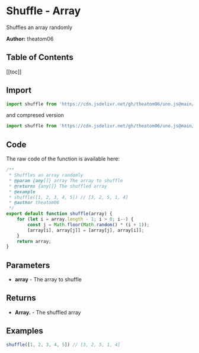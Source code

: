 # Shuffle - Array
Shuffles an array randomly

**Author:** theatom06

## Table of Contents
[[toc]]

## Import 

```js
import shuffle from 'https://cdn.jsdelivr.net/gh/theatom06/uno.js@main/lib/array/shuffle.js';
```
and compresed version
```js
import shuffle from 'https://cdn.jsdelivr.net/gh/theatom06/uno.js@main/lib/array/shuffle.min.js';
```

## Code
The raw code of the function is available here:
```js
/**
 * Shuffles an array randomly
 * @param {any[]} array The array to shuffle
 * @returns {any[]} The shuffled array
 * @example
 * shuffle([1, 2, 3, 4, 5]) // [3, 2, 5, 1, 4]
 * @author theatom06
 */
export default function shuffle(array) {
    for (let i = array.length - 1; i > 0; i--) {
        const j = Math.floor(Math.random() * (i + 1));
        [array[i], array[j]] = [array[j], array[i]];
    }
    return array;
}
```

## Parameters
* **array** - The array to shuffle


## Returns
* **Array.<any>** - The shuffled array


## Examples
```js
shuffle([1, 2, 3, 4, 5]) // [3, 2, 5, 1, 4]

```